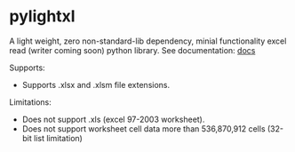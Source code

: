 # pylightxl
A light weight, zero non-standard-lib dependency, minial functionality excel read 
(writer coming soon) python library. See documentation: [docs](pylightxl.readthedocs.io/)

Supports:
 - Supports .xlsx and .xlsm file extensions. 

Limitations:
 - Does not support .xls (excel 97-2003 worksheet).
 - Does not support worksheet cell data more than 536,870,912 cells (32-bit list limitation)

